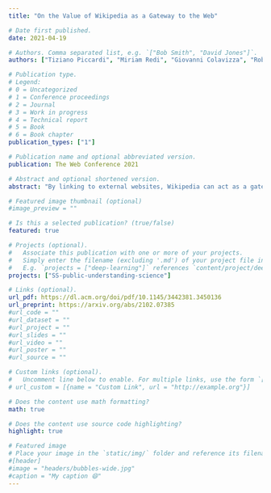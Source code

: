 ```yaml
---
title: "On the Value of Wikipedia as a Gateway to the Web"

# Date first published.
date: 2021-04-19

# Authors. Comma separated list, e.g. `["Bob Smith", "David Jones"]`.
authors: ["Tiziano Piccardi", "Miriam Redi", "Giovanni Colavizza", "Robert West"]

# Publication type.
# Legend:
# 0 = Uncategorized
# 1 = Conference proceedings
# 2 = Journal
# 3 = Work in progress
# 4 = Technical report
# 5 = Book
# 6 = Book chapter
publication_types: ["1"]

# Publication name and optional abbreviated version.
publication: The Web Conference 2021

# Abstract and optional shortened version.
abstract: "By linking to external websites, Wikipedia can act as a gateway to the Web. To date, however, little is known about the amount of traffic generated by Wikipedia's external links. We fill this gap in a detailed analysis of usage logs gathered from Wikipedia users' client devices. Our analysis proceeds in three steps: First, we quantify the level of engagement with external links, finding that, in one month, English Wikipedia generated 43M clicks to external websites, in roughly even parts via links in infoboxes, cited references, and article bodies. Official links listed in infoboxes have by far the highest click-through rate (CTR), 2.47% on average. In particular, official links associated with articles about businesses, educational institutions, and websites have the highest CTR, whereas official links associated with articles about geographical content, television, and music have the lowest CTR. Second, we investigate patterns of engagement with external links, finding that Wikipedia frequently serves as a stepping stone between search engines and third-party websites, effectively fulfilling information needs that search engines do not meet. Third, we quantify the hypothetical economic value of the clicks received by external websites from English Wikipedia, by estimating that the respective website owners would need to pay a total of $7-13 million per month to obtain the same volume of traffic via sponsored search. Overall, these findings shed light on Wikipedia's role not only as an important source of information, but also as a high-traffic gateway to the broader Web ecosystem."

# Featured image thumbnail (optional)
#image_preview = ""

# Is this a selected publication? (true/false)
featured: true

# Projects (optional).
#   Associate this publication with one or more of your projects.
#   Simply enter the filename (excluding '.md') of your project file in `content/project/`.
#   E.g. `projects = ["deep-learning"]` references `content/project/deep-learning.md`.
projects: ["SS-public-understanding-science"]

# Links (optional).
url_pdf: https://dl.acm.org/doi/pdf/10.1145/3442381.3450136
url_preprint: https://arxiv.org/abs/2102.07385
#url_code = ""
#url_dataset = ""
#url_project = ""
#url_slides = ""
#url_video = ""
#url_poster = ""
#url_source = ""

# Custom links (optional).
#   Uncomment line below to enable. For multiple links, use the form `[{...}, {...}, {...}]`.
# url_custom = [{name = "Custom Link", url = "http://example.org"}]

# Does the content use math formatting?
math: true

# Does the content use source code highlighting?
highlight: true

# Featured image
# Place your image in the `static/img/` folder and reference its filename below, e.g. `image = "example.jpg"`.
#[header]
#image = "headers/bubbles-wide.jpg"
#caption = "My caption 😄"
---
```

